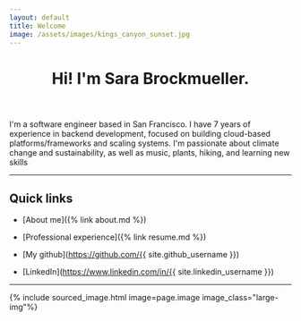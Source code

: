 ```yaml
---
layout: default
title: Welcome
image: /assets/images/kings_canyon_sunset.jpg
---
```


<header><h1 class="page-heading">Hi! I'm Sara Brockmueller.</h1></header>

I'm a software engineer based in San Francisco. I have 7 years of experience in backend development, focused on building cloud-based platforms/frameworks and scaling systems.
I'm passionate about climate change and sustainability, as well as music, plants, hiking, and learning new skills

---

## Quick links

* [About me]({% link about.md %})

* [Professional experience]({% link resume.md %})

* [My github](https://github.com/{{ site.github_username }})

* [LinkedIn](https://www.linkedin.com/in/{{ site.linkedin_username }})

---

{% include sourced_image.html image=page.image image_class="large-img"%}
